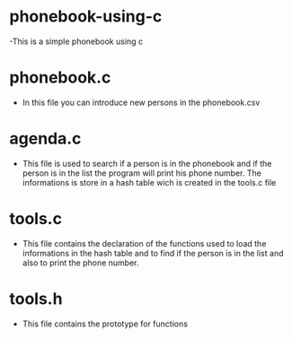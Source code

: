 # phonebook-using-c
-This is a simple phonebook using c 

# phonebook.c
- In this file you can introduce new persons in the phonebook.csv

# agenda.c
- This file is used to search if a person is in the phonebook and if the person is in the list the program will print his phone number. The informations is store in a hash table wich is created in the tools.c file
# tools.c
- This file contains the declaration of the functions used to load the informations in the hash table and to find if the person is in the list and also to print the phone number.
# tools.h
- This file contains the prototype for functions
